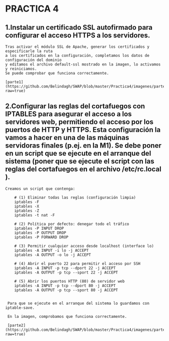 <h1><b>PRACTICA 4</b></h1>

<h2><b>1.Instalar un certificado SSL autofirmado para configurar el acceso HTTPS a los
servidores. </h2></b>

    Tras activar el módulo SSL de Apache, generar los certificados y especificarle la ruta 
    a los certificados en la configuración, completamos los datos de configuración del dominio 
    y editamos el archivo default-ssl mostrado en la imagen, lo activamos y reiniciamos.
    Se puede comprobar que funciona correctamente.

    [parte1](https://github.com/Belindagh/SWAP/blob/master/Practica4/imagenes/parte1.png?raw=true)


<h2><b> 2.Configurar las reglas del cortafuegos con IPTABLES para asegurar el acceso a
los servidores web, permitiendo el acceso por los puertos de HTTP y HTTPS.
Esta configuración la vamos a hacer en una de las máquinas servidoras finales
(p.ej. en la M1). Se debe poner en un script que se ejecute en el arranque del
sistema (poner que se ejecute el script con las reglas del cortafuegos en el
archivo /etc/rc.local ).</h2></b>
    
    Creamos un script que contenga: 

        # (1) Eliminar todas las reglas (configuración limpia)
        iptables -F
        iptables -X
        iptables -Z
        iptables -t nat -F

        # (2) Política por defecto: denegar todo el tráfico
        iptables -P INPUT DROP
        iptables -P OUTPUT DROP
        iptables -P FORWARD DROP

        # (3) Permitir cualquier acceso desde localhost (interface lo)
        iptables -A INPUT -i lo -j ACCEPT
        iptables -A OUTPUT -o lo -j ACCEPT

        # (4) Abrir el puerto 22 para permitir el acceso por SSH
        iptables -A INPUT -p tcp --dport 22 -j ACCEPT
        iptables -A OUTPUT -p tcp --sport 22 -j ACCEPT

        # (5) Abrir los puertos HTTP (80) de servidor web
        iptables -A INPUT -p tcp --dport 80 -j ACCEPT
        iptables -A OUTPUT -p tcp --sport 80 -j ACCEPT


     Para que se ejecute en el arranque del sistema lo guardamos con iptable-save.

     En la imagen, comprobamos que funciona correctamente.

     [parte2](https://github.com/Belindagh/SWAP/blob/master/Practica4/imagenes/parte2.png?raw=true)